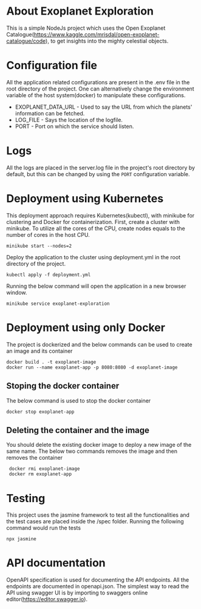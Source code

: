 # About Exoplanet Exploration
This is a simple NodeJs project which uses the Open Exoplanet Catalogue(https://www.kaggle.com/mrisdal/open-exoplanet-catalogue/code), to get insights into the mighty celestial objects.
# Configuration file
All the application related configurations are present in the .env file in the root directory of the project. One can alternatively change the environment variable of the host system(docker) to manipulate these configurations.
* EXOPLANET_DATA_URL - Used to say the URL from which the planets' information can be fetched.
* LOG_FILE - Says the location of the logfile.
* PORT - Port on which the service should listen.
# Logs
All the logs are placed in the server.log file in the project's root directory by default, but this can be changed by using the `PORT` configuration variable.
# Deployment using Kubernetes
This deployment approach requires Kubernetes(kubectl), with minikube for clustering and Docker for containerization.
First, create a cluster with minikube. To utilize all the cores of the CPU, create nodes equals to the number of cores in the host CPU.
```
minikube start --nodes=2
```
Deploy the application to the cluster using deployment.yml in the root directory of the project.
```
kubectl apply -f deployment.yml
```
Running the below command will open the application in a new browser window.
```
minikube service exoplanet-exploration
```
# Deployment using only Docker
The project is dockerized and the below commands can be used to create an image and its container
```
docker build . -t exoplanet-image
docker run --name exoplanet-app -p 8080:8080 -d exoplanet-image
```
## Stoping the docker container
The below command is used to stop the docker container
```
docker stop exoplanet-app
```
## Deleting the container and the image
You should delete the existing docker image to deploy a new image of the same name. The below two commands removes the image and then removes the container
```
 docker rmi exoplanet-image
 docker rm exoplanet-app
```
# Testing
This project uses the jasmine framework to test all the functionalities and the test cases are placed inside the /spec folder. Running the following command would run the tests
```
npx jasmine
```
# API documentation
OpenAPI specification is used for documenting the API endpoints. All the endpoints are documented in openapi.json. The simplest way to read the API using swagger UI is by importing to swaggers online editor(https://editor.swagger.io).


